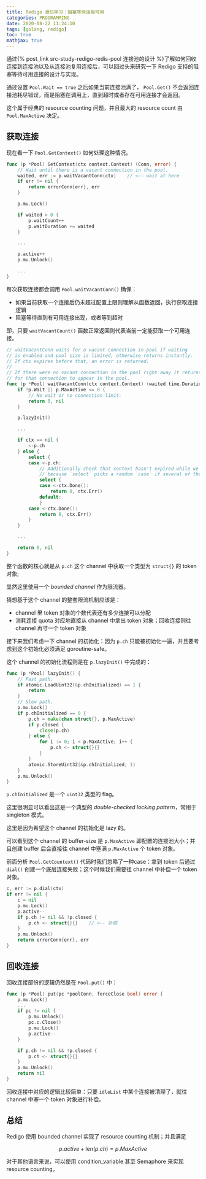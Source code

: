 ```yaml
---
title: Redigo 源码学习：阻塞等待连接可用
categories: PROGRAMMING
date: 2020-08-22 11:24:10
tags: [golang, redigo]
toc: true
mathjax: true
---
```

通过{% post_link src-study-redigo-redis-pool 连接池的设计 %}了解如何回收连接到连接池以及从连接池复用连接后，可以回过头来研究一下 Redigo 支持的阻塞等待可用连接的设计与实现。

通过设置 `Pool.Wait == true` 之后如果当前连接池满了， `Pool.Get()` 不会返回连接池耗尽错误，而是阻塞在调用上，直到超时或者存在可用连接才会返回。

这个属于经典的 resource counting 问题，并且最大的 resource count 由 `Pool.MaxActive` 决定。
<!-- more -->
## 获取连接

现在看一下 `Pool.GetContext()` 如何处理这种情况。

```go
func (p *Pool) GetContext(ctx context.Context) (Conn, error) {
	// Wait until there is a vacant connection in the pool.
	waited, err := p.waitVacantConn(ctx)    // <-- wait at here
	if err != nil {
		return errorConn{err}, err
	}

	p.mu.Lock()

	if waited > 0 {
		p.waitCount++
		p.waitDuration += waited
	}

	...

	p.active++
	p.mu.Unlock()

	...
}
```

每次获取连接都会调用 `Pool.waitVacantConn()` 确保：

- 如果当前获取一个连接后仍未超过配置上限则理解从函数返回，执行获取连接逻辑
- 阻塞等待直到有可用连接出现，或者等到超时

即，只要 `waitVacantCount()` 函数正常返回则代表当前一定能获取一个可用连接。

```go
// waitVacantConn waits for a vacant connection in pool if waiting
// is enabled and pool size is limited, otherwise returns instantly.
// If ctx expires before that, an error is returned.
//
// If there were no vacant connection in the pool right away it returns the time spent waiting
// for that connection to appear in the pool.
func (p *Pool) waitVacantConn(ctx context.Context) (waited time.Duration, err error) {
	if !p.Wait || p.MaxActive <= 0 {
		// No wait or no connection limit.
		return 0, nil
	}

	p.lazyInit()

	...

	if ctx == nil {
		<-p.ch
	} else {
		select {
		case <-p.ch:
			// Additionally check that context hasn't expired while we were waiting,
			// because `select` picks a random `case` if several of them are "ready".
			select {
			case <-ctx.Done():
				return 0, ctx.Err()
			default:
			}
		case <-ctx.Done():
			return 0, ctx.Err()
		}
	}

	...

	return 0, nil
}
```

整个函数的核心就是从 `p.ch` 这个 channel 中获取一个类型为 `struct{}` 的 token 对象;

显然这里使用一个 *bounded channel* 作为限流器。

猜想基于这个 channel 的整套限流机制应该是：

- channel 里 token 对象的个数代表还有多少连接可以分配
- 消耗连接 quota 对应地直接从 channel 中拿出 token 对象；回收连接则往 channel 再寸一个 token 对象

接下来我们考虑一下 channel 的初始化：因为 `p.ch` 只能被初始化一遍，并且要考虑到这个初始化必须满足 goroutine-safe。

这个 channel 的初始化流程则是在 `p.lazyInit()` 中完成的：

```go
func (p *Pool) lazyInit() {
	// Fast path.
	if atomic.LoadUint32(&p.chInitialized) == 1 {
		return
	}
	// Slow path.
	p.mu.Lock()
	if p.chInitialized == 0 {
		p.ch = make(chan struct{}, p.MaxActive)
		if p.closed {
			close(p.ch)
		} else {
			for i := 0; i < p.MaxActive; i++ {
				p.ch <- struct{}{}
			}
		}
		atomic.StoreUint32(&p.chInitialized, 1)
	}
	p.mu.Unlock()
}
```

`p.chInitialized` 是一个 `uint32` 类型的 flag。

这里很明显可以看出这是一个典型的 _double-checked locking pattern_，常用于 singleton 模式。

这里是因为希望这个 channel 的初始化是 lazy 的。

可以看到这个 channel 的 buffer-size 是 `p.MaxActive` 即配置的连接池大小；并且创建 buffer 后会直接往 channel 中塞满 `p.MaxActive` 个 token 对象。

前面分析 `Pool.GetCountext()` 代码时我们忽略了一种case：拿到 token 后通过 `dial()` 创建一个底层连接失败；这个时候我们需要往 channel 中补偿一个 token 对象。

```go
c, err := p.dial(ctx)
if err != nil {
	c = nil
	p.mu.Lock()
	p.active--
	if p.ch != nil && !p.closed {
		p.ch <- struct{}{}    // <-- 补偿
	}
	p.mu.Unlock()
	return errorConn{err}, err
}
```

## 回收连接

回收连接部份的逻辑仍然是在 `Pool.put()` 中：

```go
func (p *Pool) put(pc *poolConn, forceClose bool) error {
	p.mu.Lock()
	...
	if pc != nil {
		p.mu.Unlock()
		pc.c.Close()
		p.mu.Lock()
		p.active--
	}

	if p.ch != nil && !p.closed {
		p.ch <- struct{}{}
	}
	p.mu.Unlock()
	return nil
}
```

回收连接中对应的逻辑比较简单：只要 `idleList` 中某个连接被清理了，就往 channel 中塞一个 token 对象进行补偿。

## 总结

Redigo 使用 bounded channel 实现了 resource counting 机制；并且满足

$$ p.active + \text{len}(p.ch)=p.MaxActive $$

对于其他语言来说，可以使用 condition_variable 甚至 Semaphore 来实现 resource counting。
